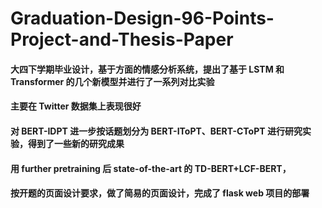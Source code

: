 # Graduation-Design-96-Points-Project-and-Thesis-Paper
#### 大四下学期毕业设计，基于方面的情感分析系统，提出了基于 LSTM 和 Transformer 的几个新模型并进行了一系列对比实验
#### 主要在 Twitter 数据集上表现很好
#### 对 BERT-IDPT 进一步按话题划分为 BERT-IToPT、BERT-CToPT 进行研究实验，得到了一些新的研究成果
#### 用 further pretraining 后 state-of-the-art 的 TD-BERT+LCF-BERT，
#### 按开题的页面设计要求，做了简易的页面设计，完成了 flask web 项目的部署
